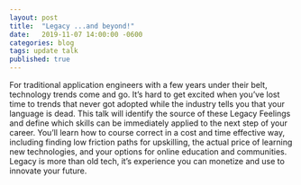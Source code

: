 ```yaml
---
layout: post
title:  "Legacy ...and beyond!"
date:   2019-11-07 14:00:00 -0600
categories: blog
tags: update talk
published: true
---
```


For traditional application engineers with a few years under their belt, technology trends come and go. It’s hard to get excited when you’ve lost time to trends that never got adopted while the industry tells you that your language is dead. This talk will identify the source of these Legacy Feelings and define which skills can be immediately applied to the next step of your career. You’ll learn how to course correct in a cost and time effective way, including finding low friction paths for upskilling, the actual price of learning new technologies, and your options for online education and communities. Legacy is more than old tech, it’s experience you can monetize and use to innovate your future.
